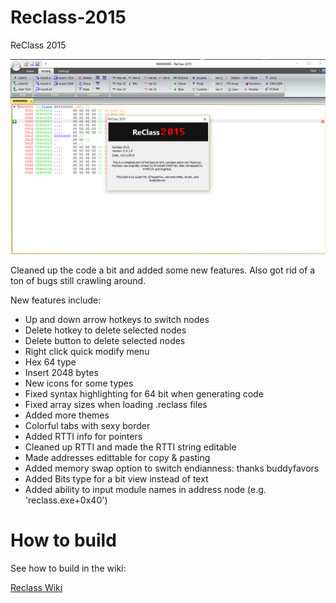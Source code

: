 # Reclass-2015

ReClass 2015

![Alt text](/Images/reclass.png?raw=true "Optional Title")

Cleaned up the code a bit and added some new features. Also got rid of a ton of bugs still crawling around.

New features include:
- Up and down arrow hotkeys to switch nodes
- Delete hotkey to delete selected nodes
- Delete button to delete selected nodes
- Right click quick modify menu
- Hex 64 type
- Insert 2048 bytes
- New icons for some types
- Fixed syntax highlighting for 64 bit when generating code
- Fixed array sizes when loading .reclass files
- Added more themes
- Colorful tabs with sexy border
- Added RTTI info for pointers
- Cleaned up RTTI and made the RTTI string editable
- Made addresses edittable for copy & pasting
- Added memory swap option to switch endianness: thanks buddyfavors
- Added Bits type for a bit view instead of text
- Added ability to input module names in address node (e.g. 'reclass.exe+0x40')

# How to build

See how to build in the wiki:

[Reclass Wiki](https://github.com/dude719/Reclass-2015/wiki)
